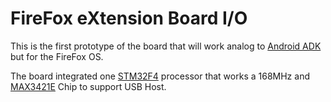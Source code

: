 FireFox eXtension Board I/O
===========================

This is the first prototype of the board that will work analog to [Android ADK](http://developer.android.com/tools/adk/index.html) but for the FireFox OS.

The board integrated one [STM32F4](http://www.st.com/web/en/catalog/mmc/FM141/SC1169/SS1577) processor that works a 168MHz and [MAX3421E](http://www.maximintegrated.com/datasheet/index.mvp/id/3639) Chip to support USB Host.
